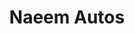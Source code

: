 ---
title: "Naeem Autos"
url: /karachi/naeem-autos-f-m-d-khan-road-street-5-usmanabad-noor-muhammad-village/
shop: Autowerkstatt
---